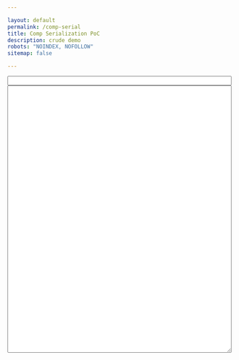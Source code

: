 ```yaml
---

layout: default
permalink: /comp-serial
title: Comp Serialization PoC
description: crude demo
robots: "NOINDEX, NOFOLLOW"
sitemap: false

---
```


<input id="poc-url" style="width:100%;" />
<textarea id="poc-json" style="width:100%; height:600px">

</textarea>

<script type="text/javascript">
const BOTS = ["barrie","beat","berserker","bigshot","bombee","brute","bullseye","bullwark","chainer","chomp","comet","dune-bug","flamer","fork","froggy","frosty","gusto","halo","hornet","icicool","inkjet","ko","link","lobbie","longshot","mort","nibbles","nozzle","phantom","pluggie","pupil","ram","rocketeer","scatter","sheller","shuffle","slash","slicer","tether","thump","virus","yanky"];
const ABILITIES = ["ball-lightning","barrier-wall","chaos-boost","chaos-translocator","charge-bolt","charge-field","chilling-ground","corrode","corrupted-bolt","corrupted-missile","deep-freeze","energy-bolt","explosive-proximity-translocator","firestorm","firewall","freeze","frost-missile","frost-tower","gale","goop","gravity-surge","gust","hack","hack-missile","hasty-ground","hypercharge","hyperdrain","icewall","immobilize-field","immobilize","knockback-bolt","knockback","lightning-rod","missile","poison-bolt","poison-missile","poison-tower","poison-trail","proximity-translocator","shield-field","shield","snowball","speed-boost","supercharged-chaos-translocator","super-charge","team-translocator","tornado-bolt","unstable-plasma","vanish","vortex","zap-tower"];
const BOOSTERS = ["bot-crit-epic","bot-crit-special","bot-damage-common","bot-damage-epic","bot-damage-rare","bot-dodge-epic","bot-dodge-rare","bot-dodge-special","bot-effect-area-rare","bot-health-common","bot-health-epic","bot-health-rare","botpack-damage-epic","botpack-damage-special","botpack-effect-area-epic","botpack-effect-area-rare","botpack-stun-epic","botpack-stun-rare","bot-stun-common","bot-stun-epic","bot-stun-rare","brawler-lifesteal-common","chaser-speed-rare","chaser-stun-resistance-special","corrupted-brawler-dodge-epic","corrupted-power-generation-epic","corrupted-sharpshooter-range-epic","corrupted-support-ultimate-charge-epic","corrupted-tank-health-epic","energy-resistance-epic","energy-resistance-special","evader-dodge-rare","faerie's-blessing.","lifesteal-special","marathon-bot","movement-speed-common","movement-speed-epic","nectar-of-the-gods","parry-master","physical-resistance-common","physical-resistance-epic","power-generation-epic","power-generation-special","power-recycling-epic","power-recycling-special","power-start-common","power-start-epic","power-start-rare","radioactive","sniper-range-common","splasher-effect-area-special","stone-cold-stunner","stun-resistance-epic","stun-resistance-rare","sub-zero","the-motherlode","ult-charge-special","ult-cooldowns-common","ult-cooldowns-rare"];

var comp = {
	bots: [
		{name: "barrie", ai: [1,0,1,0,0]},
		{name: "nozzle", ai: [1,0,1,1,1]},
		{name: "inkjet", ai: [1,0,0,0,0]},
		{name: "lobbie", ai: [1,1,1,0,0]},
		{name: "slash", ai: [1,0,1,1,0]},
		{name: "icicool", ai: [0,0,0,0,0]}
	],
	abilities: [
		"ball-lightning",
		"hasty-ground",
		"proximity-translocator",
		"shield-field"
	],
	boosters: [
		"bot-health-rare",
		"corrupted-power-generation-epic",
		"power-generation-epic",
		"power-generation-epic"
	]
};

function serialize(comp){
	let bots = comp.bots.map(bot=>{
		let id = BOTS.indexOf(bot.name).toString().padStart(2,'0');
		let ai = aiEncode(bot.ai)
		return id + ai
	}).join('');
	let abilities = comp.abilities.map(ability=>{
		return ABILITIES.indexOf(ability).toString().padStart(2,'0');
	}).join('');
	let boosters = comp.boosters.map(booster=>{
		return BOOSTERS.indexOf(booster).toString().padStart(2,'0');
	}).join('');
	return bots+abilities+boosters
}

function unserialize(str){
	let comp = {
		bots: str.substr(0,4*6).match(/.{1,4}/g).map(pair=>{
			let [id, ai] = pair.match(/.{1,2}/g);
			return {name: BOTS[+id], ai: aiDecode(ai)}
		}),
		abilities: str.substr(4*6, 4*2).match(/.{1,2}/g).map(id=>ABILITIES[+id]),
		boosters: str.substr(4*6+4*2, 4*2).match(/.{1,2}/g).map(id=>BOOSTERS[+id])

	};
	return comp
}

// mapping the array of 0,1 ai values to binary
function aiEncode(array){
	let bin = Number.parseInt(array.join(''),2); // array to bin to decimal
	return bin.toString().padStart(2,'0') // decimal to str
}
function aiDecode(str){
	return (+str).toString(2).padEnd(5,'0').split('')
}



const $output = document.querySelector('#poc-json');
const $url = document.querySelector('#poc-url');

var anchor = document.location.hash;
if (anchor){
    // If yes, get the app state out of it
	comp = unserialize(anchor.slice(1));
	$output.value = JSON.stringify(comp, null, 2);
}

$url.value = document.location;
$output.value = JSON.stringify(comp, null, 2);


$output.addEventListener('keyup', ()=>{
	document.location.hash = '#'+serialize(JSON.parse($output.value));
	$url.value = document.location;
});


</script>
